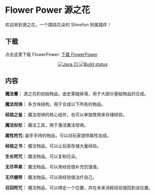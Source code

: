 # Flower Power 源之花

欢迎来到源之花，一个围绕花朵的 Slimefun 附属插件！

## 下载

点击这里下载 FlowerPower: [下载 FlowerPower](https://builds.guizhanss.net/SlimefunGuguProject/FlowerPower/master)

<p align="center">
  <a href="https://github.com/SlimefunGuguProject/FlowerPower/actions/workflows/maven.yml">
    <img src="https://github.com/SlimefunGuguProject/FlowerPower/actions/workflows/maven.yml/badge.svg" alt="Java CI"/>
  </a>
  <a href="https://builds.guizhanss.net/SlimefunGuguProject/FlowerPower/master">
    <img src="https://builds.guizhanss.net/f/SlimefunGuguProject/FlowerPower/master/badge.svg" alt="Build status"/>
  </a>
</p>

## 内容

**魔法膏：** 源之花的初始物品，由史莱姆掉落，用于大部分基础物品的合成。

**魔法坩埚：** 多方块结构，用于合成以下所有的物品。

**经验之釜：** 魔法坩埚的核心组件，也可以单独使用来存储经验。

**魔法权杖：** 魔法工具，用于激活魔法坩埚。

**属性符咒:** 副手手持的物品，可以对玩家提供属性加成。

**经验之书：** 魔法物品，可以让玩家存储大量经验。

**生长符咒：** 魔法物品，可以复制花朵。

**无尽苹果：** 魔法物品，可以用经验值补充饥饿值。

**无尽绷带：** 魔法物品，可以用经验值治疗自己。

**召回符咒：** 魔法物品，可以绑定一个位置，并在未来消耗经验值回到该位置。
